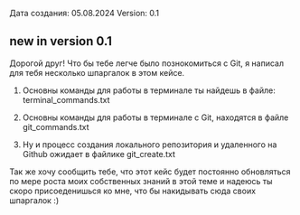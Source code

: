 Дата создания: 05.08.2024  Version: 0.1


new in version 0.1
----

Дорогой друг! 
Что бы тебе легче было познокомиться с Git, я написал для тебя несколько шпаргалок в этом кейсе.

1. Основны команды для работы в терминале ты найдешь в файле: terminal_commands.txt

2. Основны команды для работы в терминале с Git, находятся в файле git_commands.txt

3. Ну и процесс создания локального репозитория и удаленного на Github ожидает в файлике git_create.txt

Так же хочу сообщить тебе, что этот кейс будет постоянно обновляться по мере роста моих собственных знаний в этой теме
и надеюсь ты скоро присоеденишься ко мне, что бы накидывать сюда своих шпаргалок :)


